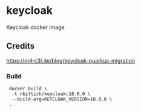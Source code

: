 # keycloak
Keycloak docker image

## Credits
https://m4rc3l.de/blog/keycloak-quarkus-migration

### Build

```
 docker build \
  -t nbittich/keycloak:18.0.0 \
  --build-arg=KEYCLOAK_VERSION=18.0.0 \
 .
```